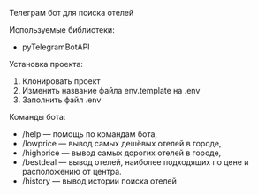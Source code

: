 Телеграм бот для поиска отелей

Используемые библиотеки: 
- pyTelegramBotAPI

Установка проекта:
1. Клонировать проект
2. Изменить название файла env.template на .env
3. Заполнить файл .env

Команды бота: 
- /help — помощь по командам бота,
- /lowprice — вывод самых дешёвых отелей в городе,
- /highprice — вывод самых дорогих отелей в городе,
- /bestdeal — вывод отелей, наиболее подходящих по цене и расположению от центра.
- /history — вывод истории поиска отелей
